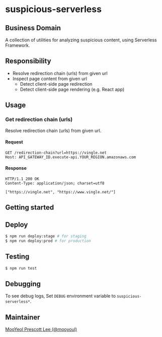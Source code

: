 # suspicious-serverless

## Business Domain

A collection of utilities for analyzing suspicious content, using Serverless Framework.


## Responsibility

- Resolve redirection chain (urls) from given url
- Inspect page content from given url
  - Detect client-side page redirection
  - Detect client-side page rendering (e.g. React app)


## Usage


### Get redirection chain (urls)

Resolve redirection chain (urls) from given url.

#### Request

```
GET /redirection-chain?url=https://vingle.net
Host: API_GATEWAY_ID.execute-api.YOUR_REGION.amazonaws.com
```

#### Response

```
HTTP/1.1 200 OK
Content-Type: application/json; charset=utf8

["https://vingle.net", "https://www.vingle.net/"]
```


## Getting started

## Deploy

```bash
$ npm run deploy:stage # for staging 
$ npm run deploy:prod # for production 
```

## Testing

```bash
$ npm run test
```

## Debugging

To see debug logs, Set `DEBUG` environment variable to `suspicious-serverless*`.


## Maintainer

[MooYeol Prescott Lee (@mooyoul)](https://github.com/mooyoul)
